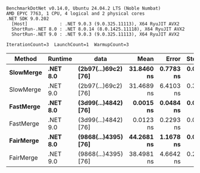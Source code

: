 ```

BenchmarkDotNet v0.14.0, Ubuntu 24.04.2 LTS (Noble Numbat)
AMD EPYC 7763, 1 CPU, 4 logical and 2 physical cores
.NET SDK 9.0.202
  [Host]            : .NET 9.0.3 (9.0.325.11113), X64 RyuJIT AVX2
  ShortRun-.NET 8.0 : .NET 8.0.14 (8.0.1425.11118), X64 RyuJIT AVX2
  ShortRun-.NET 9.0 : .NET 9.0.3 (9.0.325.11113), X64 RyuJIT AVX2

IterationCount=3  LaunchCount=1  WarmupCount=3  

```
| Method    | Runtime  | data                 | Mean       | Error     | StdDev    | Median     | Min        | Max        | Gen0   | Allocated |
|---------- |--------- |--------------------- |-----------:|----------:|----------:|-----------:|-----------:|-----------:|-------:|----------:|
| **SlowMerge** | **.NET 8.0** | **(2b97(...)69c2) [76]** | **31.8460 ns** | **0.7783 ns** | **0.0427 ns** | **31.8606 ns** | **31.7980 ns** | **31.8795 ns** | **0.0048** |      **80 B** |
| SlowMerge | .NET 9.0 | (2b97(...)69c2) [76] | 31.4689 ns | 6.4103 ns | 0.3514 ns | 31.3563 ns | 31.1876 ns | 31.8627 ns | 0.0048 |      80 B |
| **FastMerge** | **.NET 8.0** | **(3d99(...)4842) [76]** |  **0.0015 ns** | **0.0484 ns** | **0.0027 ns** |  **0.0000 ns** |  **0.0000 ns** |  **0.0046 ns** |      **-** |         **-** |
| FastMerge | .NET 9.0 | (3d99(...)4842) [76] |  0.0123 ns | 0.2293 ns | 0.0126 ns |  0.0117 ns |  0.0000 ns |  0.0251 ns |      - |         - |
| **FairMerge** | **.NET 8.0** | **(9868(...)4395) [76]** | **44.2681 ns** | **1.1678 ns** | **0.0640 ns** | **44.2972 ns** | **44.1947 ns** | **44.3123 ns** | **0.0086** |     **144 B** |
| FairMerge | .NET 9.0 | (9868(...)4395) [76] | 38.4981 ns | 4.6642 ns | 0.2557 ns | 38.4125 ns | 38.2963 ns | 38.7856 ns | 0.0086 |     144 B |

